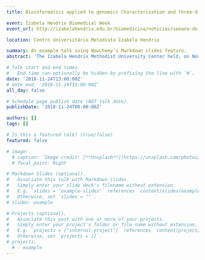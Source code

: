 ```yaml
---
title: Bioinformatics applied to genomics Characterization and three-dimensional modeling of biological sequences

event: Izabela Hendrix Biomedical Week
event_url: http://izabelahendrix.edu.br/biomedicina/noticias/semana-do-biomedico-do-izabela-promove-minicurso-sobre-a-bioinformatica-aplicada-a-genomica

location: Centro Universitário Metodista Izabela Hendrix

summary: An example talk using Wowchemy's Markdown slides feature.
abstract: 'The Izabela Hendrix Methodist University Center held, on November 24th 2018, the mini-course Bioinformatics applied to genomics: characterization and three-dimensional modeling of biological sequences, taught by Dr. Raíssa Medina Santos. The aim of the mini-course was to explore the application of genomics in bioinformatics.'

# Talk start and end times.
#   End time can optionally be hidden by prefixing the line with `#`.
date: '2018-11-24T13:00:00Z'
# date_end: '2018-11-24T15:00:00Z'
all_day: false

# Schedule page publish date (NOT talk date).
publishDate: '2018-11-24T00:00:00Z'

authors: []
tags: []

# Is this a featured talk? (true/false)
featured: false

# image:
  # caption: 'Image credit: [**Unsplash**](https://unsplash.com/photos/bzdhc5b3Bxs)'
  # focal_point: Right

# Markdown Slides (optional).
#   Associate this talk with Markdown slides.
#   Simply enter your slide deck's filename without extension.
#   E.g. `slides = "example-slides"` references `content/slides/example-slides.md`.
#   Otherwise, set `slides = ""`.
# slides: example

# Projects (optional).
#   Associate this post with one or more of your projects.
#   Simply enter your project's folder or file name without extension.
#   E.g. `projects = ["internal-project"]` references `content/project/deep-learning/index.md`.
#   Otherwise, set `projects = []`.
# projects:
  # - example
---
```

